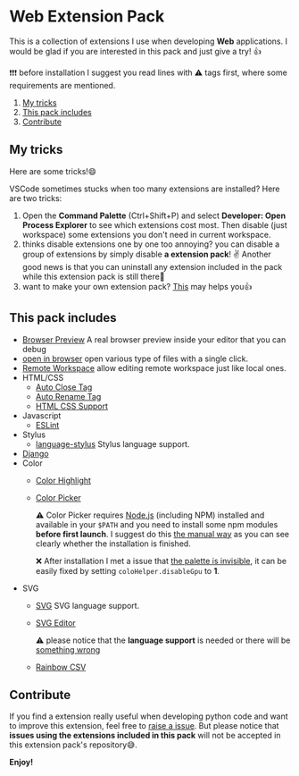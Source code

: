 # Web Extension Pack

This is a collection of extensions I use when developing **Web** applications. I
would be glad if you are interested in this pack and just give a try! 👍

❗️❗️❗️ before installation I suggest you read lines with ⚠️ tags first, where some requirements are mentioned.

1. [My tricks](#my-tricks)
2. [This pack includes](#this-pack-includes)
3. [Contribute](#contribute)

## My tricks

Here are some tricks!😄

VSCode sometimes stucks when too many extensions are installed? Here are two
tricks:

1. Open the **Command Palette** (Ctrl+Shift+P) and select **Developer: Open
   Process Explorer** to see which extensions cost most. Then disable (just
   workspace) some extensions you don't need in current workspace.
2. thinks disable extensions one by one too annoying? you can disable a group
   of extensions by simply disable **a extension pack**! ✌️ Another good news is
   that you can uninstall any extension included in the pack while this extension
   pack is still there🎊
3. want to make your own extension pack? [This](https://code.visualstudio.com/blogs/2017/03/07/extension-pack-roundup)
   may helps you👍

## This pack includes

- [Browser Preview](https://marketplace.visualstudio.com/items?itemName=auchenberg.vscode-browser-preview) A real browser preview inside your
  editor that you can debug
- [open in browser](https://marketplace.visualstudio.com/items?itemName=techer.open-in-browser) open various type of files with a single click.
- [Remote Workspace](https://marketplace.visualstudio.com/items?itemName=mkloubert.vscode-remote-workspace)
  allow editing remote workspace just
  like local ones.
- HTML/CSS
  - [Auto Close Tag](https://marketplace.visualstudio.com/items?itemName=formulahendry.auto-close-tag)
  - [Auto Rename Tag](https://marketplace.visualstudio.com/items?itemName=formulahendry.auto-rename-tag)
  - [HTML CSS Support](https://marketplace.visualstudio.com/items?itemName=ecmel.vscode-html-css)
- Javascript
  - [ESLint](https://marketplace.visualstudio.com/items?itemName=dbaeumer.vscode-eslint)
- Stylus
  - [language-stylus](https://marketplace.visualstudio.com/items?itemName=sysoev.language-stylus)
    Stylus language support.
- [Django](https://marketplace.visualstudio.com/items?itemName=batisteo.vscode-django)
- Color
  - [Color Highlight](https://marketplace.visualstudio.com/items?itemName=naumovs.color-highlight)
  - [Color Picker](https://marketplace.visualstudio.com/items?itemName=anseki.vscode-color)

    ⚠️ Color Picker requires [Node.js](https://nodejs.org/en/) (including NPM) installed and available in your `$PATH` and you need to install some npm
    modules **before first launch**. I suggest do this [the manual way](https://marketplace.visualstudio.com/items?itemName=anseki.vscode-color#user-content-manual-installation-npm-modules)
    as you can see clearly whether the installation is finished.

    ❌ After installation I met a issue that [the palette is invisible](https://github.com/anseki/vscode-color/issues/78), it can be easily fixed by setting
    `coloHelper.disableGpu` to **1**.
- SVG
  - [SVG](https://marketplace.visualstudio.com/items?itemName=jock.svg) SVG
    language support.
  - [SVG Editor](https://marketplace.visualstudio.com/items?itemName=henoc.svgeditor)

    ⚠️ please notice that the **language support** is needed or there will be
    [something wrong](https://github.com/henoc/svgeditor/issues/43)
  - [Rainbow CSV](https://marketplace.visualstudio.com/items?itemName=mechatroner.rainbow-csv)

## Contribute

If you find a extension really useful when developing python code and want to
improve this extension, feel free to [raise a issue](https://github.com/LeoJhonSong/Web-Extension-Pack/issues).
But please notice that **issues using the extensions included in this pack**
will not be accepted in this extension pack's repository😅.

**Enjoy!**
